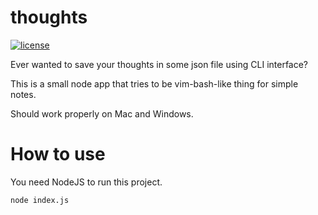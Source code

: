 # thoughts
[![license](https://img.shields.io/badge/license-MIT-blue.svg)](LICENSE)

Ever wanted to save your thoughts in some json file using CLI interface?

This is a small node app that tries to be vim-bash-like thing for simple notes.

Should work properly on Mac and Windows.

# How to use

You need NodeJS to run this project.

```
node index.js
``` 